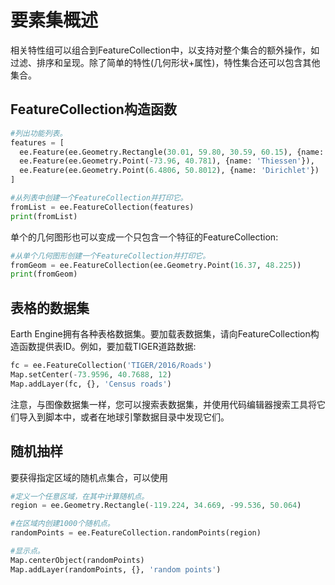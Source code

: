 # 要素集概述

相关特性组可以组合到FeatureCollection中，以支持对整个集合的额外操作，如过滤、排序和呈现。除了简单的特性(几何形状+属性)，特性集合还可以包含其他集合。

## FeatureCollection构造函数

```python
#列出功能列表。
features = [
  ee.Feature(ee.Geometry.Rectangle(30.01, 59.80, 30.59, 60.15), {name: 'Voronoi'}),
  ee.Feature(ee.Geometry.Point(-73.96, 40.781), {name: 'Thiessen'}),
  ee.Feature(ee.Geometry.Point(6.4806, 50.8012), {name: 'Dirichlet'})
]

#从列表中创建一个FeatureCollection并打印它。
fromList = ee.FeatureCollection(features)
print(fromList)
```

单个的几何图形也可以变成一个只包含一个特征的FeatureCollection:

```python
#从单个几何图形创建一个FeatureCollection并打印它。
fromGeom = ee.FeatureCollection(ee.Geometry.Point(16.37, 48.225))
print(fromGeom)
```



## 表格的数据集

Earth Engine拥有各种表格数据集。要加载表数据集，请向FeatureCollection构造函数提供表ID。例如，要加载TIGER道路数据:

```python
fc = ee.FeatureCollection('TIGER/2016/Roads')
Map.setCenter(-73.9596, 40.7688, 12)
Map.addLayer(fc, {}, 'Census roads')
```

注意，与图像数据集一样，您可以搜索表数据集，并使用代码编辑器搜索工具将它们导入到脚本中，或者在地球引擎数据目录中发现它们。

## 随机抽样

要获得指定区域的随机点集合，可以使用

```python
#定义一个任意区域，在其中计算随机点。
region = ee.Geometry.Rectangle(-119.224, 34.669, -99.536, 50.064)

#在区域内创建1000个随机点。
randomPoints = ee.FeatureCollection.randomPoints(region)

#显示点。
Map.centerObject(randomPoints)
Map.addLayer(randomPoints, {}, 'random points')
```

